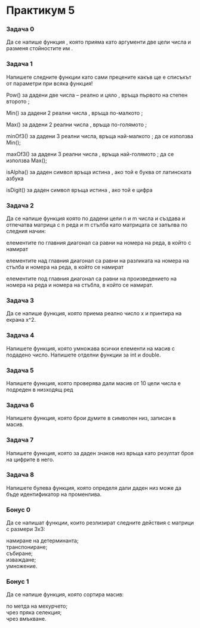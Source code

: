 # Практикум 5

### Задача 0
Да се напише функция , която прияма като аргументи две цели числа и
разменя стойностите им .

### Задача 1
Напишете следните функции като сами прецените какъв ще е списъкът от параметри при всяка функция!

Pow() за дадени две числа – реално и цяло , връща първото на степен второто ;

Min() за дадени 2 реални числа , връща по-малкото ;

Max() за дадени 2 реални числа , връща по-голямото ;

minOf3() за дадени 3 реални числа, връща най-малкото ; да се използва Min();

maxOf3() за дадени 3 реални числа , връща най-голямото ; да се използва Max();

isAlpha() за даден символ връща истина , ако той е буква от латинската азбука

isDigit() за даден символ връща истина , ако той е цифра

### Задача 2
Да се напише функция която по дадени цели n и m числа и създава и отпечатва матрица с n реда и m стълба като матрицата се запълва по следния начин:

елементите по главния диагонал са равни на номера на реда, в който с намират

елементите над главния диагонал са равни на разликата на номера на стълба и номера на реда, в който се намират

елементите под главния диагонал са равни на произведението на номера на реда и номера на стъбла, в който се намират.

### Задача 3
Да се напише функция, която приема реално число x и принтира на екрана x^2.

### Задача 4
Напишете функция, която умножава всички елементи на масив с подадено число. Напишете отделни функции за int и double.

### Задача 5
Напишете функция, която проверява дали масив от 10 цели числа е подреден в низходящ ред

### Задача 6
Напишете функция, която брои думите в символен низ, записан в масив. 

### Задача 7
Напишете функция, която за даден знаков низ връща като резултат броя на цифрите в него.

### Задача 8
Напишете булева функция, която определя дали даден низ може да бъде идентификатор на променлива.

### Бонус 0
Да се напишат функции, които резлизират следните действия с матрици с размери 3x3:

намиране на детерминанта; </br>
транспониране;</br>
събиране;</br>
изваждане;</br>
умножение.</br>

### Бонус 1
Да се напише функция, която сортира масив:

по метда на мехурчето;</br>
чрез пряка селекция;</br>
чрез вмъкване.</br>





